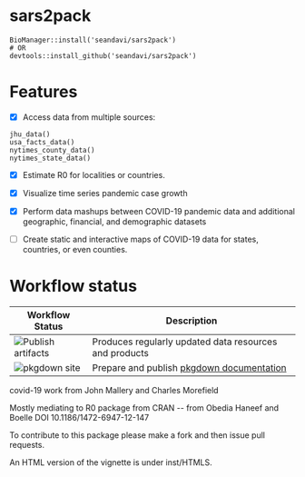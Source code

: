 # sars2pack

```
BioManager::install('seandavi/sars2pack')
# OR
devtools::install_github('seandavi/sars2pack')
```

# Features

- [X] Access data from multiple sources:

```
jhu_data()
usa_facts_data()
nytimes_county_data()
nytimes_state_data()
```

- [X] Estimate R0 for localities or countries.
- [X] Visualize time series pandemic case growth
- [X] Perform data mashups between COVID-19 pandemic data and
      additional geographic, financial, and demographic datasets
- [ ] Create static and interactive maps of COVID-19 data for states,
      countries, or even counties.


# Workflow status

| Workflow Status | Description |
| --- | --- |
| ![Publish artifacts](https://github.com/seandavi/sars2pack/workflows/Publish%20artifacts/badge.svg) | Produces regularly updated data resources and products |
| ![pkgdown site](https://github.com/seandavi/sars2pack/workflows/pkgdown%20site/badge.svg) | Prepare and publish [pkgdown documentation](https://seandavi.github.io/sars2pack/) |



covid-19 work from John Mallery and Charles Morefield

Mostly mediating to R0 package from CRAN -- from Obedia Haneef and Boelle DOI 10.1186/1472-6947-12-147

To contribute to this package please make a fork and then issue pull requests.

An HTML version of the vignette is under inst/HTMLS.
